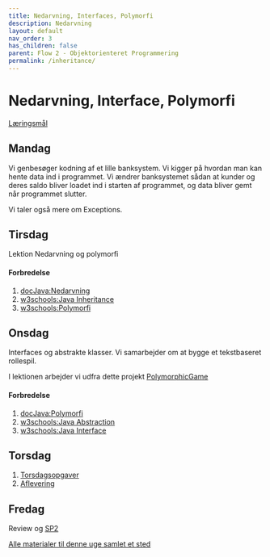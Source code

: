 ```yaml
---
title: Nedarvning, Interfaces, Polymorfi
description: Nedarvning
layout: default
nav_order: 3
has_children: false
parent: Flow 2 - Objektorienteret Programmering
permalink: /inheritance/
---
```



# Nedarvning, Interface, Polymorfi
[Læringsmål](./learningobjectives)

## Mandag

Vi genbesøger kodning af et lille banksystem.
Vi kigger på hvordan man kan hente data ind i programmet.
Vi ændrer banksystemet sådan at kunder og deres saldo bliver loadet ind i starten af programmet, og data bliver gemt når programmet slutter.

Vi taler også mere om Exceptions.

## Tirsdag
Lektion
Nedarvning og polymorfi 

#### Forbredelse
1. [docJava:Nedarvning](http://www.docjava.dk/objektorienteret_programmering/nedarvning/nedarvning.htm) 
2. [w3schools:Java Inheritance](https://www.w3schools.com/java/java_inheritance.asp)
3. [w3schools:Polymorfi](https://www.w3schools.com/java/java_polymorphism.asp)

## Onsdag
Interfaces og abstrakte klasser.
Vi samarbejder om at bygge et tekstbaseret rollespil.

I lektionen arbejder vi udfra dette projekt
[PolymorphicGame](https://github.com/Dat1Cphbusiness/PolymorphicGame)
#### Forbredelse
1. [docJava:Polymorfi](http://www.docjava.dk/objektorienteret_programmering/polymorfi/polymorfi.htm)
2. [w3schools:Java Abstraction](https://www.w3schools.com/java/java_abstract.asp)
3. [w3schools:Java Interface](https://www.w3schools.com/java/java_interface.asp)


## Torsdag
1. [Torsdagsopgaver](https://github.com/Dat1Cphbusiness/Torsdagsopgaver-6---polymorphi-og-stacktrace)
2. [Aflevering](https://cphbusiness.mrooms.net/mod/assign/view.php?id=766001)


## Fredag
Review og [SP2](./projects/SP2/)


[Alle materialer til denne uge samlet et sted](./resources.md)
